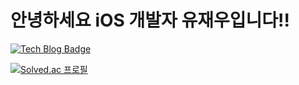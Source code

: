 # 안녕하세요 iOS 개발자 유재우입니다!!
[![Tech Blog Badge](http://img.shields.io/badge/-Blog-black?style=flat-square&logoColor=white&logo=Blogger&link=https://velog.io/@blooper20)](https://velog.io/@blooper20)

[![Solved.ac
프로필](http://mazassumnida.wtf/api/v2/generate_badge?boj=blooper20)](https://solved.ac/blooper20)  
